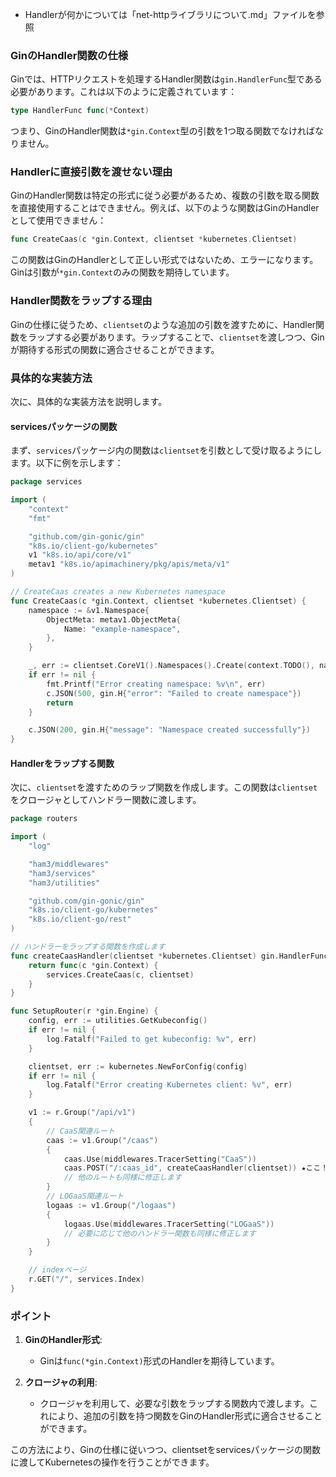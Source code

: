 - Handlerが何かについては「net-httpライブラリについて.md」ファイルを参照

### GinのHandler関数の仕様

Ginでは、HTTPリクエストを処理するHandler関数は`gin.HandlerFunc`型である必要があります。これは以下のように定義されています：

```go
type HandlerFunc func(*Context)
```

つまり、GinのHandler関数は`*gin.Context`型の引数を1つ取る関数でなければなりません。

### Handlerに直接引数を渡せない理由

GinのHandler関数は特定の形式に従う必要があるため、複数の引数を取る関数を直接使用することはできません。例えば、以下のような関数はGinのHandlerとして使用できません：

```go
func CreateCaas(c *gin.Context, clientset *kubernetes.Clientset)
```

この関数はGinのHandlerとして正しい形式ではないため、エラーになります。Ginは引数が`*gin.Context`のみの関数を期待しています。

### Handler関数をラップする理由

Ginの仕様に従うため、`clientset`のような追加の引数を渡すために、Handler関数をラップする必要があります。ラップすることで、`clientset`を渡しつつ、Ginが期待する形式の関数に適合させることができます。

### 具体的な実装方法

次に、具体的な実装方法を説明します。

#### servicesパッケージの関数

まず、`services`パッケージ内の関数は`clientset`を引数として受け取るようにします。以下に例を示します：

```go
package services

import (
	"context"
	"fmt"

	"github.com/gin-gonic/gin"
	"k8s.io/client-go/kubernetes"
	v1 "k8s.io/api/core/v1"
	metav1 "k8s.io/apimachinery/pkg/apis/meta/v1"
)

// CreateCaas creates a new Kubernetes namespace
func CreateCaas(c *gin.Context, clientset *kubernetes.Clientset) {
	namespace := &v1.Namespace{
		ObjectMeta: metav1.ObjectMeta{
			Name: "example-namespace",
		},
	}

	_, err := clientset.CoreV1().Namespaces().Create(context.TODO(), namespace, metav1.CreateOptions{})
	if err != nil {
		fmt.Printf("Error creating namespace: %v\n", err)
		c.JSON(500, gin.H{"error": "Failed to create namespace"})
		return
	}

	c.JSON(200, gin.H{"message": "Namespace created successfully"})
}
```

#### Handlerをラップする関数

次に、`clientset`を渡すためのラップ関数を作成します。この関数は`clientset`をクロージャとしてハンドラー関数に渡します。

```go
package routers

import (
	"log"

	"ham3/middlewares"
	"ham3/services"
	"ham3/utilities"

	"github.com/gin-gonic/gin"
	"k8s.io/client-go/kubernetes"
	"k8s.io/client-go/rest"
)

// ハンドラーをラップする関数を作成します
func createCaasHandler(clientset *kubernetes.Clientset) gin.HandlerFunc {
	return func(c *gin.Context) {
		services.CreateCaas(c, clientset)
	}
}

func SetupRouter(r *gin.Engine) {
	config, err := utilities.GetKubeconfig()
	if err != nil {
		log.Fatalf("Failed to get kubeconfig: %v", err)
	}

	clientset, err := kubernetes.NewForConfig(config)
	if err != nil {
		log.Fatalf("Error creating Kubernetes client: %v", err)
	}

	v1 := r.Group("/api/v1")
	{
		// CaaS関連ルート
		caas := v1.Group("/caas")
		{
			caas.Use(middlewares.TracerSetting("CaaS"))
			caas.POST("/:caas_id", createCaasHandler(clientset)) ★ここ！
			// 他のルートも同様に修正します
		}
		// LOGaaS関連ルート
		logaas := v1.Group("/logaas")
		{
			logaas.Use(middlewares.TracerSetting("LOGaaS"))
			// 必要に応じて他のハンドラー関数も同様に修正します
		}
	}

	// indexページ
	r.GET("/", services.Index)
}
```

### ポイント

1. **GinのHandler形式**:
    - Ginは`func(*gin.Context)`形式のHandlerを期待しています。

2. **クロージャの利用**:
    - クロージャを利用して、必要な引数をラップする関数内で渡します。これにより、追加の引数を持つ関数をGinのHandler形式に適合させることができます。

この方法により、Ginの仕様に従いつつ、clientsetをservicesパッケージの関数に渡してKubernetesの操作を行うことができます。
